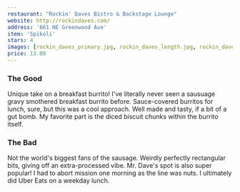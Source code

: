 ```yaml
---
restaurant: "Rockin' Daves Bistro & Backstage Lounge"
website: http://rockindaves.com/
address: '661 NE Greenwood Ave'
item: 'Spikoli'
stars: 4
images: [rockin_daves_primary.jpg, rockin_daves_length.jpg, rockin_daves_package.jpg]
price: 13.00
---
```


### The Good

Unique take on a breakfast burrito! I've literally never seen a sausuage gravy smothered breakfast burrito before. Sauce-covered burritos for lunch, sure, but this was a cool approach. Well made and tasty, if a bit of a gut bomb. My favorite part is the diced biscuit chunks within the burrito itself.

### The Bad

Not the world's biggest fans of the sausage. Weirdly perfectly rectangular bits, giving off an extra-processed vibe. Mr. Dave's spot is also super popular! I had to abort mission one morning as the line was nuts. I ultimately did Uber Eats on a weekday lunch.

